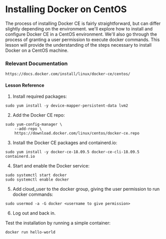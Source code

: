 Installing Docker on CentOS
===========================

The process of installing Docker CE is fairly straightforward, but can differ slightly depending on the environment.
we'll explore how to install and configure Docker CE in a CentOS environment. 
We'll also go through the process of granting a user permission to execute docker commands. 
This lesson will provide the understanding of the steps necessary to install Docker on a CentOS machine.

### Relevant Documentation ###

```
https://docs.docker.com/install/linux/docker-ce/centos/
```

#### Lesson Reference ####

1. Install required packages:
```
sudo yum install -y device-mapper-persistent-data lvm2
```

2. Add the Docker CE repo:
```
sudo yum-config-manager \
    --add-repo \
    https://download.docker.com/linux/centos/docker-ce.repo
```

3. Install the Docker CE packages and containerd.io:

```
sudo yum install -y docker-ce-18.09.5 docker-ce-cli-18.09.5 containerd.io
```

4. Start and enable the Docker service:

```
sudo systemctl start docker
sudo systemctl enable docker
```

5. Add cloud_user to the docker group, giving the user permission to run docker commands:

```
sudo usermod -a -G docker <username to give permission>
```

6. Log out and back in.

Test the installation by running a simple container:

```
docker run hello-world
```
